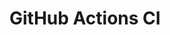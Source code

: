 # GitHub Actions CI




















































































































































































































































































































































































































































































































































































































































































































































































































































































































































































































































































































































































































































































































































































































































































































































































































































































































































































































